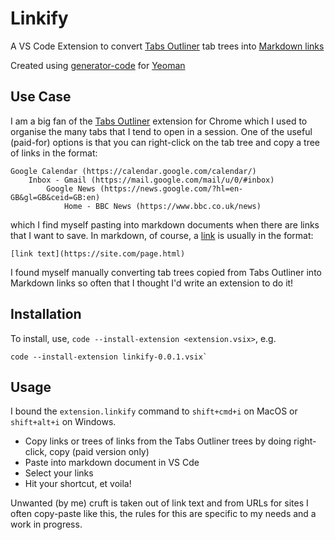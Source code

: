 
# Linkify

A VS Code Extension to convert [Tabs Outliner](https://chrome.google.com/webstore/detail/tabs-outliner/eggkanocgddhmamlbiijnphhppkpkmkl?hl=en) tab trees into [Markdown links](https://daringfireball.net/projects/markdown/syntax#link)

Created using [generator-code](https://www.npmjs.com/package/generator-code) for [Yeoman](https://yeoman.io/)

## Use Case

I am a big fan of the [Tabs Outliner](https://chrome.google.com/webstore/detail/tabs-outliner/eggkanocgddhmamlbiijnphhppkpkmkl?hl=en) extension for Chrome which I used to organise the many tabs that I tend to open in a session. One of the useful (paid-for) options is that you can right-click on the tab tree and copy a tree of links in the format:

```
Google Calendar (https://calendar.google.com/calendar/)
    Inbox - Gmail (https://mail.google.com/mail/u/0/#inbox)
        Google News (https://news.google.com/?hl=en-GB&gl=GB&ceid=GB:en)
            Home - BBC News (https://www.bbc.co.uk/news)
```

which I find myself pasting into markdown documents when there are links that I want to save. In markdown, of course, a [link](https://daringfireball.net/projects/markdown/syntax#link) is usually in the format:

```
[link text](https://site.com/page.html)
```

I found myself manually converting tab trees copied from Tabs Outliner into Markdown links so often that I thought I'd write an extension to do it!

## Installation

To install, use, `code --install-extension <extension.vsix>`, e.g. 
```
code --install-extension linkify-0.0.1.vsix`
```

## Usage

I bound the `extension.linkify` command to `shift+cmd+i` on MacOS or `shift+alt+i` on Windows.

* Copy links or trees of links from the Tabs Outliner trees by doing right-click, copy (paid version only)
* Paste into markdown document in VS Cde
* Select your links
* Hit your shortcut, et voila!

Unwanted (by me) cruft is taken out of link text and from URLs for sites I often copy-paste like this, the rules for this are specific to my needs and a work in progress.
